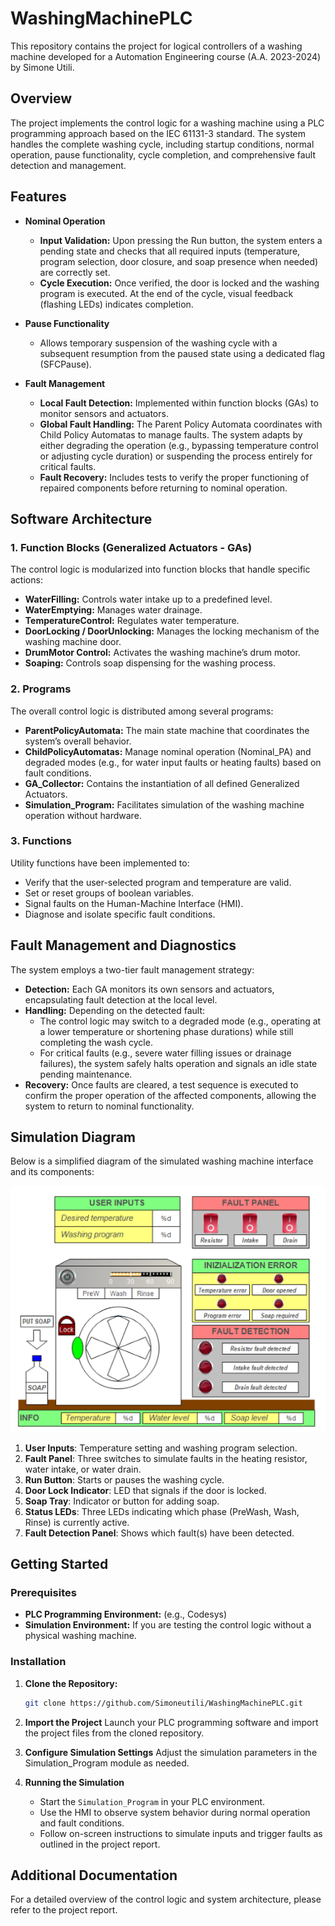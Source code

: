# WashingMachinePLC

This repository contains the project for logical controllers of a washing machine developed for a Automation Engineering course (A.A. 2023-2024) by Simone Utili.

## Overview

The project implements the control logic for a washing machine using a PLC programming approach based on the IEC 61131-3 standard. The system handles the complete washing cycle, including startup conditions, normal operation, pause functionality, cycle completion, and comprehensive fault detection and management.

## Features

- **Nominal Operation**
  - **Input Validation:** Upon pressing the Run button, the system enters a pending state and checks that all required inputs (temperature, program selection, door closure, and soap presence when needed) are correctly set.
  - **Cycle Execution:** Once verified, the door is locked and the washing program is executed. At the end of the cycle, visual feedback (flashing LEDs) indicates completion.
  
- **Pause Functionality**
  - Allows temporary suspension of the washing cycle with a subsequent resumption from the paused state using a dedicated flag (SFCPause).

- **Fault Management**
  - **Local Fault Detection:** Implemented within function blocks (GAs) to monitor sensors and actuators.
  - **Global Fault Handling:** The Parent Policy Automata coordinates with Child Policy Automatas to manage faults. The system adapts by either degrading the operation (e.g., bypassing temperature control or adjusting cycle duration) or suspending the process entirely for critical faults.
  - **Fault Recovery:** Includes tests to verify the proper functioning of repaired components before returning to nominal operation.

## Software Architecture

### 1. Function Blocks (Generalized Actuators - GAs)
The control logic is modularized into function blocks that handle specific actions:
- **WaterFilling:** Controls water intake up to a predefined level.
- **WaterEmptying:** Manages water drainage.
- **TemperatureControl:** Regulates water temperature.
- **DoorLocking / DoorUnlocking:** Manages the locking mechanism of the washing machine door.
- **DrumMotor Control:** Activates the washing machine’s drum motor.
- **Soaping:** Controls soap dispensing for the washing process.

### 2. Programs
The overall control logic is distributed among several programs:
- **ParentPolicyAutomata:** The main state machine that coordinates the system’s overall behavior.
- **ChildPolicyAutomatas:** Manage nominal operation (Nominal_PA) and degraded modes (e.g., for water input faults or heating faults) based on fault conditions.
- **GA_Collector:** Contains the instantiation of all defined Generalized Actuators.
- **Simulation_Program:** Facilitates simulation of the washing machine operation without hardware.

### 3. Functions
Utility functions have been implemented to:
- Verify that the user-selected program and temperature are valid.
- Set or reset groups of boolean variables.
- Signal faults on the Human-Machine Interface (HMI).
- Diagnose and isolate specific fault conditions.

## Fault Management and Diagnostics

The system employs a two-tier fault management strategy:
- **Detection:** Each GA monitors its own sensors and actuators, encapsulating fault detection at the local level.
- **Handling:** Depending on the detected fault:
  - The control logic may switch to a degraded mode (e.g., operating at a lower temperature or shortening phase durations) while still completing the wash cycle.
  - For critical faults (e.g., severe water filling issues or drainage failures), the system safely halts operation and signals an idle state pending maintenance.
- **Recovery:** Once faults are cleared, a test sequence is executed to confirm the proper operation of the affected components, allowing the system to return to nominal functionality.

## Simulation Diagram

Below is a simplified diagram of the simulated washing machine interface and its components:

![Washing Machine Simulation](./images/SimulatedPlant.png)

1. **User Inputs**: Temperature setting and washing program selection.  
2. **Fault Panel**: Three switches to simulate faults in the heating resistor, water intake, or water drain.  
3. **Run Button**: Starts or pauses the washing cycle.  
4. **Door Lock Indicator**: LED that signals if the door is locked.  
5. **Soap Tray**: Indicator or button for adding soap.  
6. **Status LEDs**: Three LEDs indicating which phase (PreWash, Wash, Rinse) is currently active.  
7. **Fault Detection Panel**: Shows which fault(s) have been detected. 

## Getting Started

### Prerequisites
- **PLC Programming Environment:** (e.g., Codesys)
- **Simulation Environment:** If you are testing the control logic without a physical washing machine.

### Installation
1. **Clone the Repository:**
   ```bash
   git clone https://github.com/Simoneutili/WashingMachinePLC.git

2. **Import the Project**
Launch your PLC programming software and import the project files from the cloned repository.

3. **Configure Simulation Settings**
Adjust the simulation parameters in the Simulation_Program module as needed.

4. **Running the Simulation**
    - Start the `Simulation_Program` in your PLC environment.
    - Use the HMI to observe system behavior during normal operation and fault conditions.
    - Follow on-screen instructions to simulate inputs and trigger faults as outlined in the project report.



## Additional Documentation
For a detailed overview of the control logic and system architecture, please refer to the project report.